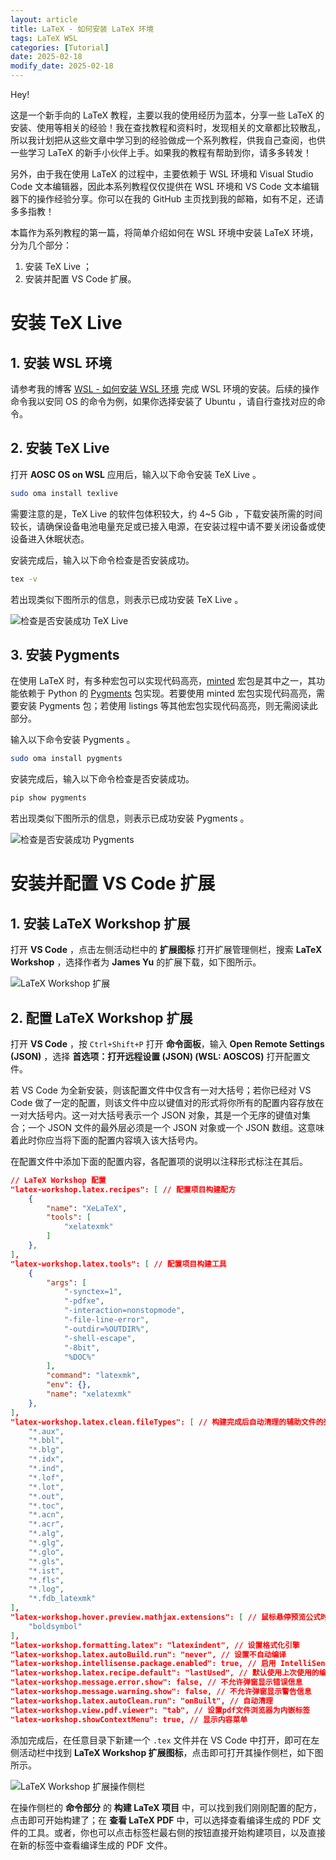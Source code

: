 ```yaml
---
layout: article
title: LaTeX - 如何安装 LaTeX 环境
tags: LaTeX WSL
categories: [Tutorial]
date: 2025-02-18
modify_date: 2025-02-18
---
```


Hey!

这是一个新手向的 LaTeX 教程，主要以我的使用经历为蓝本，分享一些 LaTeX 的安装、使用等相关的经验！我在查找教程和资料时，发现相关的文章都比较散乱，所以我计划把从这些文章中学习到的经验做成一个系列教程，供我自己查阅，也供一些学习 LaTeX 的新手小伙伴上手。如果我的教程有帮助到你，请多多转发！

另外，由于我在使用 LaTeX 的过程中，主要依赖于 WSL 环境和 Visual Studio Code 文本编辑器，因此本系列教程仅仅提供在 WSL 环境和 VS Code 文本编辑器下的操作经验分享。你可以在我的 GitHub 主页找到我的邮箱，如有不足，还请多多指教！

本篇作为系列教程的第一篇，将简单介绍如何在 WSL 环境中安装 LaTeX 环境，分为几个部分：

1. 安装 TeX Live ；
2. 安装并配置 VS Code 扩展。

# 安装 TeX Live

## 1. 安装 WSL 环境

请参考我的博客 [WSL - 如何安装 WSL 环境](https://edgeworthlau.github.io/2025/02/02/wsl1.html) 完成 WSL 环境的安装。后续的操作命令我以安同 OS 的命令为例，如果你选择安装了 Ubuntu ，请自行查找对应的命令。

## 2. 安装 TeX Live

打开 **AOSC OS on WSL** 应用后，输入以下命令安装 TeX Live 。

```bash
sudo oma install texlive
```

需要注意的是，TeX Live 的软件包体积较大，约 4~5 Gib ，下载安装所需的时间较长，请确保设备电池电量充足或已接入电源，在安装过程中请不要关闭设备或使设备进入休眠状态。

安装完成后，输入以下命令检查是否安装成功。

```bash
tex -v
```

若出现类似下图所示的信息，则表示已成功安装 TeX Live 。

![检查是否安装成功 TeX Live](https://img.picgo.net/2025/02/08/imagee915a7a9616e4496.png)

## 3. 安装 Pygments

在使用 LaTeX 时，有多种宏包可以实现代码高亮，[minted](https://ctan.org/pkg/minted?lang=en) 宏包是其中之一，其功能依赖于 Python 的 [Pygments](https://pygments.org/) 包实现。若要使用 minted 宏包实现代码高亮，需要安装 Pygments 包；若使用 listings 等其他宏包实现代码高亮，则无需阅读此部分。

输入以下命令安装 Pygments 。

```bash
sudo oma install pygments
```

安装完成后，输入以下命令检查是否安装成功。

```bash
pip show pygments
```

若出现类似下图所示的信息，则表示已成功安装 Pygments 。

![检查是否安装成功 Pygments](https://img.picgo.net/2025/02/17/image7363029ae4551bd6.png)

# 安装并配置 VS Code 扩展

## 1. 安装 LaTeX Workshop 扩展

打开 **VS Code** ，点击左侧活动栏中的 **扩展图标** 打开扩展管理侧栏，搜索 **LaTeX Workshop** ，选择作者为 **James Yu** 的扩展下载，如下图所示。

![LaTeX Workshop 扩展](https://img.picgo.net/2025/02/08/image5067112cdd05d011.png)

## 2. 配置 LaTeX Workshop 扩展

打开 **VS Code** ，按 `Ctrl+Shift+P` 打开 **命令面板**，输入 **Open Remote Settings (JSON)** ，选择 **首选项：打开远程设置 (JSON) (WSL: AOSCOS)** 打开配置文件。

若 VS Code 为全新安装，则该配置文件中仅含有一对大括号；若你已经对 VS Code 做了一定的配置，则该文件中应以键值对的形式将你所有的配置内容存放在一对大括号内。这一对大括号表示一个 JSON 对象，其是一个无序的键值对集合；一个 JSON 文件的最外层必须是一个 JSON 对象或一个 JSON 数组。这意味着此时你应当将下面的配置内容填入该大括号内。

在配置文件中添加下面的配置内容，各配置项的说明以注释形式标注在其后。

```json
// LaTeX Workshop 配置
"latex-workshop.latex.recipes": [ // 配置项目构建配方
    {
        "name": "XeLaTeX",
        "tools": [
            "xelatexmk"
        ]
    },
],
"latex-workshop.latex.tools": [ // 配置项目构建工具
    {
        "args": [
            "-synctex=1",
            "-pdfxe",
            "-interaction=nonstopmode",
            "-file-line-error",
            "-outdir=%OUTDIR%",
            "-shell-escape",
            "-8bit",
            "%DOC%"
        ],
        "command": "latexmk",
        "env": {},
        "name": "xelatexmk"
    },
],
"latex-workshop.latex.clean.fileTypes": [ // 构建完成后自动清理的辅助文件的列表
    "*.aux",
    "*.bbl",
    "*.blg",
    "*.idx",
    "*.ind",
    "*.lof",
    "*.lot",
    "*.out",
    "*.toc",
    "*.acn",
    "*.acr",
    "*.alg",
    "*.glg",
    "*.glo",
    "*.gls",
    "*.ist",
    "*.fls",
    "*.log",
    "*.fdb_latexmk"
],
"latex-workshop.hover.preview.mathjax.extensions": [ // 鼠标悬停预览公式时支持 boldsymbol 宏
    "boldsymbol"
],
"latex-workshop.formatting.latex": "latexindent", // 设置格式化引擎
"latex-workshop.latex.autoBuild.run": "never", // 设置不自动编译
"latex-workshop.intellisense.package.enabled": true, // 启用 IntelliSense 自动补全引用的包中的环境和命令
"latex-workshop.latex.recipe.default": "lastUsed", // 默认使用上次使用的编译引擎
"latex-workshop.message.error.show": false, // 不允许弹窗显示错误信息
"latex-workshop.message.warning.show": false, // 不允许弹窗显示警告信息
"latex-workshop.latex.autoClean.run": "onBuilt", // 自动清理
"latex-workshop.view.pdf.viewer": "tab", // 设置pdf文件浏览器为内嵌标签
"latex-workshop.showContextMenu": true, // 显示内容菜单
```

添加完成后，在任意目录下新建一个 `.tex` 文件并在 VS Code 中打开，即可在左侧活动栏中找到 **LaTeX Workshop 扩展图标**，点击即可打开其操作侧栏，如下图所示。

![LaTeX Workshop 扩展操作侧栏](https://img.picgo.net/2025/02/17/image912920311fbc62c0.png)

在操作侧栏的 **命令部分** 的 **构建 LaTeX 项目** 中，可以找到我们刚刚配置的配方，点击即可开始构建了；在 **查看 LaTeX PDF** 中，可以选择查看编译生成的 PDF 文件的工具。或者，你也可以点击标签栏最右侧的按钮直接开始构建项目，以及直接在新的标签中查看编译生成的 PDF 文件。

